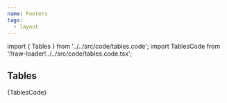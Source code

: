 ```yaml
---
name: Footers
tags:
  - layout
---
```


<!-- CODE IMPORTS -->

import { Tables } from '../../src/code/tables.code';
import TablesCode from '!!raw-loader!../../src/code/tables.code.tsx';

<!-- END CODE IMPORTS -->

## Tables

<Tables />
<CodeBlock>{TablesCode}</CodeBlock>
